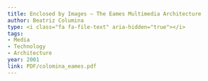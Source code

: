```yaml
---
title: Enclosed by Images — The Eames Multimedia Architecture
author: Beatriz Columina
type: <i class="fa fa-file-text" aria-hidden="true"></i>
tags:
- Media
- Technology
- Architecture
year: 2001
link: PDF/colomina_eames.pdf
---
```

